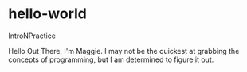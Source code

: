 # hello-world
IntroNPractice

Hello Out There, I'm Maggie. 
I may not be the quickest at grabbing the concepts of programming, but I am determined to figure it out. 
